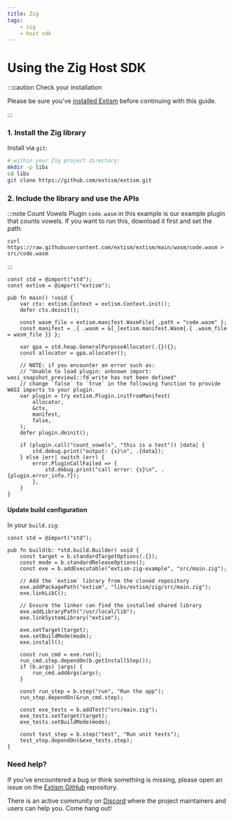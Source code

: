 ```yaml
---
title: Zig
tags:
    - zig
    - host sdk
---
```


# Using the Zig Host SDK


:::caution Check your installation

Please be sure you've [installed Extism](/docs/install) before continuing with this guide.

:::

### 1. Install the Zig library

Install via `git`:
```sh
# within your Zig project directory:
mkdir -p libs
cd libs
git clone https://github.com/extism/extism.git
```

### 2. Include the library and use the APIs

:::note Count Vowels Plugin
`code.wasm` in this example is our example plugin that counts vowels. If you want to run this, download it first and set the path:

```
curl https://raw.githubusercontent.com/extism/extism/main/wasm/code.wasm > src/code.wasm
```
:::

```zig title=src/main.zig
const std = @import("std");
const extism = @import("extism");

pub fn main() !void {
    var ctx: extism.Context = extism.Context.init();
    defer ctx.deinit();

    const wasm_file = extism.manifest.WasmFile{ .path = "code.wasm" };
    const manifest = .{ .wasm = &[_]extism.manifest.Wasm{.{ .wasm_file = wasm_file }} };

    var gpa = std.heap.GeneralPurposeAllocator(.{}){};
    const allocator = gpa.allocator();

    // NOTE: if you encounter an error such as: 
    // "Unable to load plugin: unknown import: wasi_snapshot_preview1::fd_write has not been defined"
    // change `false` to `true` in the following function to provide WASI imports to your plugin.
    var plugin = try extism.Plugin.initFromManifest(
        allocator,
        &ctx,
        manifest,
        false,
    );
    defer plugin.deinit();

    if (plugin.call("count_vowels", "this is a test")) |data| {
        std.debug.print("output: {s}\n", .{data});
    } else |err| switch (err) {
        error.PluginCallFailed => {
            std.debug.print("call error: {s}\n", .{plugin.error_info.?});
        },
    }
}
```

#### Update build configuration

In your `build.zig`:

```zig title=build.zig
const std = @import("std");

pub fn build(b: *std.build.Builder) void {
    const target = b.standardTargetOptions(.{});
    const mode = b.standardReleaseOptions();
    const exe = b.addExecutable("extism-zig-example", "src/main.zig");

    // Add the `extism` library from the cloned repository
    exe.addPackagePath("extism", "libs/extism/zig/src/main.zig");
    exe.linkLibC();
    
    // Ensure the linker can find the installed shared library
    exe.addLibraryPath("/usr/local/lib");
    exe.linkSystemLibrary("extism");
    
    exe.setTarget(target);
    exe.setBuildMode(mode);
    exe.install();

    const run_cmd = exe.run();
    run_cmd.step.dependOn(b.getInstallStep());
    if (b.args) |args| {
        run_cmd.addArgs(args);
    }

    const run_step = b.step("run", "Run the app");
    run_step.dependOn(&run_cmd.step);

    const exe_tests = b.addTest("src/main.zig");
    exe_tests.setTarget(target);
    exe_tests.setBuildMode(mode);

    const test_step = b.step("test", "Run unit tests");
    test_step.dependOn(&exe_tests.step);
}
```

### Need help?

If you've encountered a bug or think something is missing, please open an issue on the [Extism GitHub](https://github.com/extism/extism) repository.

There is an active community on [Discord](https://discord.gg/cx3usBCWnc) where the project maintainers and users can help you. Come hang out!

